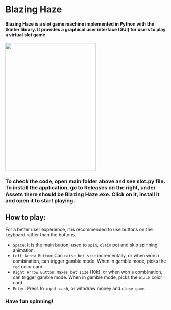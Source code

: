 # Blazing Haze

#### Blazing Haze is a slot game machine implemented in Python with the tkinter library. It provides a graphical user interface (GUI) for users to play a virtual slot game.

<img src="https://media.giphy.com/media/v1.Y2lkPTc5MGI3NjExNmZkZWNjYjUwNmY5ZTAzMzIzNmI2MWM0OTJlYjg0NjRjOTRlOWIzMiZlcD12MV9pbnRlcm5hbF9naWZzX2dpZklkJmN0PWc/9WxflgEMYJUQT7m3jy/giphy.gif" width="75%" height="400">


### To check the code, open main folder above and see slot.py file. To install the application, go to Releases on the right, under Assets there should be Blazing Haze.exe. Click on it, install it and open it to start playing.

## How to play:

For a better user experience, it is recommended to use buttons on the keyboard rather than the buttons.

- `Space`: It is the main button, used to `spin`, `claim` pot and skip spinning animation.
- `Left Arrow Button`: Can `raise bet size` incrementally, or when won a combination, can trigger gamble mode.  When in gamble mode, picks the `red` color card.
- `Right Arrow Button`: `Maxes bet size` (10k), or when won a combination, can trigger gamble mode. When in gamble mode, picks the `black` color card.
- `Enter`: Press to `input cash`, or withdraw money and `close game`.

### Have fun spinning!

